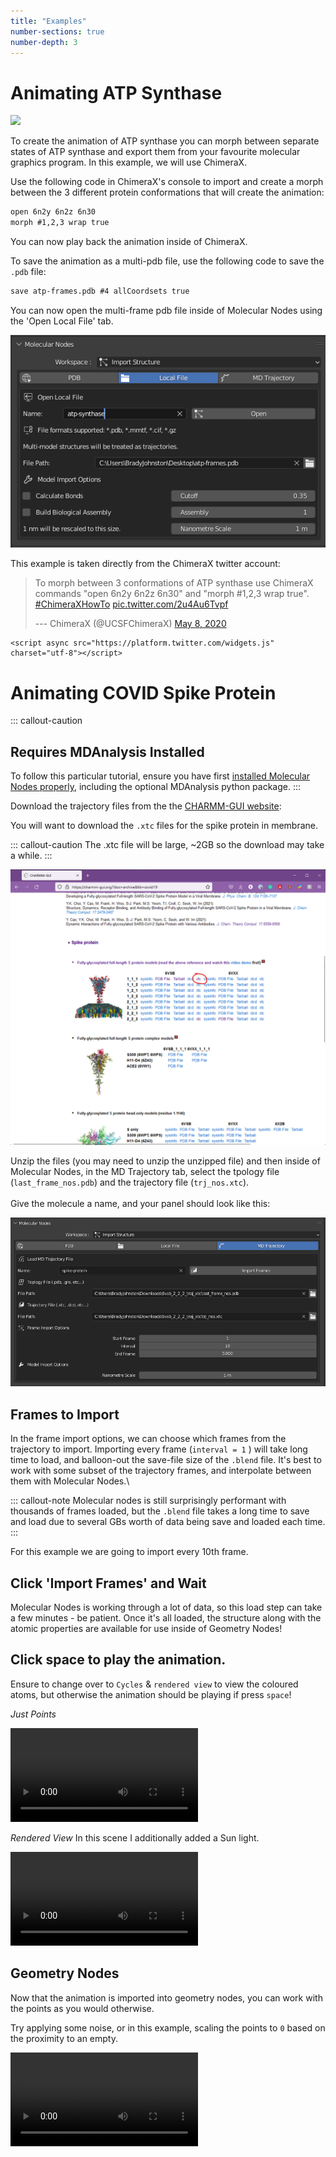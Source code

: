 ```yaml
---
title: "Examples"
number-sections: true
number-depth: 3
---
```


# Animating ATP Synthase

![](https://github.com/BradyAJohnston/MolecularNodes/raw/main/img/atp-animation-demo.gif)

To create the animation of ATP synthase you can morph between separate states of ATP synthase and export them from your favourite molecular graphics program.
In this example, we will use ChimeraX.

Use the following code in ChimeraX's console to import and create a morph between the 3 different protein conformations that will create the animation:

``` html
open 6n2y 6n2z 6n30
morph #1,2,3 wrap true
```

You can now play back the animation inside of ChimeraX.

To save the animation as a multi-pdb file, use the following code to save the `.pdb` file:

``` html
save atp-frames.pdb #4 allCoordsets true
```

You can now open the multi-frame pdb file inside of Molecular Nodes using the 'Open Local File' tab.

![](images/paste-4EFDF204.png)

This example is taken directly from the ChimeraX twitter account:

<blockquote class="twitter-tweet">

<p lang="en" dir="ltr">

To morph between 3 conformations of ATP synthase use ChimeraX commands "open 6n2y 6n2z 6n30" and "morph #1,2,3 wrap true".
<a href="https://twitter.com/hashtag/ChimeraXHowTo?src=hash&amp;ref_src=twsrc%5Etfw">#ChimeraXHowTo</a> <a href="https://t.co/2u4Au6Tvpf">pic.twitter.com/2u4Au6Tvpf</a>

</p>

--- ChimeraX (@UCSFChimeraX) <a href="https://twitter.com/UCSFChimeraX/status/1258888093068701696?ref_src=twsrc%5Etfw">May 8, 2020</a>

</blockquote>

```{=html}
<script async src="https://platform.twitter.com/widgets.js" charset="utf-8"></script>
```
# Animating COVID Spike Protein

::: callout-caution
## Requires MDAnalysis Installed

To follow this particular tutorial, ensure you have first [installed Molecular Nodes properly](installation.qmd), including the optional MDAnalysis python package.
:::

Download the trajectory files from the the [CHARMM-GUI website](https://charmm-gui.org/?doc=archive&lib=covid19):

You will want to download the `.xtc` files for the spike protein in membrane.

::: callout-caution
The .xtc file will be large, \~2GB so the download may take a while.
:::

![](images/paste-5562A342.png)

Unzip the files (you may need to unzip the unzipped file) and then inside of Molecular Nodes, in the MD Trajectory tab, select the tpology file (`last_frame_nos.pdb`) and the trajectory file (`trj_nos.xtc`).\
\
Give the molecule a name, and your panel should look like this:

![](images/paste-E4006B81.png)

## Frames to Import

In the frame import options, we can choose which frames from the trajectory to import.
Importing every frame (`interval = 1` ) will take long time to load, and balloon-out the save-file size of the `.blend` file.
It's best to work with some subset of the trajectory frames, and interpolate between them with Molecular Nodes.\

::: callout-note
Molecular nodes is still surprisingly performant with thousands of frames loaded, but the `.blend` file takes a long time to save and load due to several GBs worth of data being save and loaded each time.
:::

For this example we are going to import every 10th frame.

## Click 'Import Frames' and Wait

Molecular Nodes is working through a lot of data, so this load step can take a few minutes - be patient.
Once it's all loaded, the structure along with the atomic properties are available for use inside of Geometry Nodes!

## Click space to play the animation.

Ensure to change over to `Cycles` & `rendered view` to view the coloured atoms, but otherwise the animation should be playing if press `space`!

*Just Points*

![](images/spike-points.webm)

*Rendered View* In this scene I additionally added a Sun light.

![](images/spike-colour.webm)

## Geometry Nodes

Now that the animation is imported into geometry nodes, you can work with the points as you would otherwise.

Try applying some noise, or in this example, scaling the points to `0` based on the proximity to an empty.

![](images/spike-dissolve.webm)

